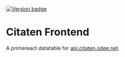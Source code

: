 [![Version badge](https://badge.odee.net/github/actuator/bhuism/citatenReactClient/master/badge.svg?actuator_url=https://citaten.odee.net/actuator/info)](https://citaten.odee.net)

# Citaten Frontend

A primereact datatable for [api.citaten.odee.net](https://api.citaten.odee.net/citaten).
